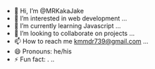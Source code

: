 - 👋 Hi, I’m @MRKakaJake
- 👀 I’m interested in web development ...
- 🌱 I’m currently learning Javascript ...
- 💞️ I’m looking to collaborate on projects ...
- 📫 How to reach me kmmdr739@gmail.com ...
- 😄 Pronouns: he/his 
- ⚡ Fun fact: . ..

<!---
MRKakaJake/MRKakaJake is a ✨ special ✨ repository because its `README.md` (this file) appears on your GitHub profile.
You can click the Preview link to take a look at your changes.
--->
